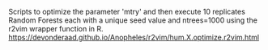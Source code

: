 Scripts to optimize the parameter 'mtry' and then execute 10 replicates Random Forests each with a unique seed value and ntrees=1000 using the r2vim wrapper function in R. https://devonderaad.github.io/Anopheles/r2vim/hum.X.optimize.r2vim.html
